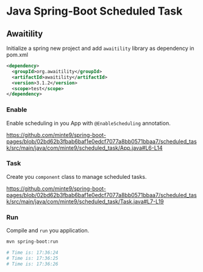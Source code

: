 # Java Spring-Boot Scheduled Task

## Awaitility

Initialize a spring new project and add `awaitility` library as dependency in pom.xml

~~~xml
<dependency>
  <groupId>org.awaitility</groupId>
  <artifactId>awaitility</artifactId>
  <version>3.1.2</version>
  <scope>test</scope>
</dependency>
~~~

### Enable

Enable scheduling in you App with `@EnableScheduling` annotation.

https://github.com/minte9/spring-boot-pages/blob/02bd62b3fbab6baf1e0edcf7077a8bb0571bbaa7/scheduled_task/src/main/java/com/minte9/scheduled_task/App.java#L6-L14

### Task

Create you `component` class to manage scheduled tasks.

https://github.com/minte9/spring-boot-pages/blob/02bd62b3fbab6baf1e0edcf7077a8bb0571bbaa7/scheduled_task/src/main/java/com/minte9/scheduled_task/Task.java#L7-L19

### Run

Compile and `run` you application.

~~~sh
mvn spring-boot:run

# Time is: 17:36:24
# Time is: 17:36:25
# Time is: 17:36:26
~~~
